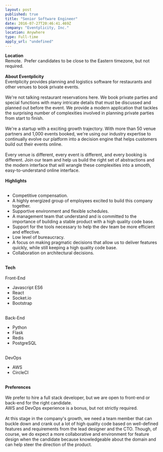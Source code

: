 ```yaml
---
layout: post
published: true
title: "Senior Software Engineer"
date: 2016-07-27T20:46:41.469Z
company: "Eventplicity, Inc."
location: Anywhere
type: Full-time
apply_url: "undefined"
---
```


<div><strong>Location</strong></div><div>Remote. &#xA0;Prefer candidates to be close to the Eastern timezone, but not required.</div><div><strong><br></strong></div><div><strong>About Eventplicity</strong></div><div>Eventplicity provides planning and logistics software for restaurants and other venues to book private events.</div><div class="paragraph_break"><br></div><div>We&apos;re not talking restaurant reservations here. We book private parties and special functions with many intricate details that must be discussed and planned out before the event. We provide a modern application that tackles the surprising number of complexities involved in planning private parties from start to finish.</div><div class="paragraph_break"><br></div><div>We&apos;re a startup with a exciting growth trajectory. With more than 50 venue partners and 1,000 events booked, we&apos;re using our industry expertise to continually evolve our platform into a decision engine that helps customers build out their events online.</div><div class="paragraph_break"><br></div><div>Every venue is different, every event is different, and every booking is different. Join our team and help us build the right set of abstractions and the modern interface that will wrangle these complexities into a smooth, easy-to-understand online interface.</div><div class="paragraph_break"><br></div><div><strong>Highlights</strong></div><div><strong><br></strong></div><ul><li>Competitive compensation.</li><li>A highly energized group of employees excited to build this company together.</li><li>Supportive environment and flexible schedules.</li><li>A management team that understand and is committed to the importance of building a stable product with a high quality code base.</li><li>Support for the tools necessary to help the dev team be more efficient and effective.</li><li>Low level of bureaucracy.</li><li>A focus on making pragmatic decisions that allow us to deliver features quickly, while still keeping a high quality code base.</li><li>Collaboration on architectural decisions.</li></ul><div class="paragraph_break"><br></div><div><strong>Tech</strong></div><div><strong><br></strong></div><div>Front-End</div><ul><li>Javascript ES6</li><li>React</li><li>Socket.io</li><li>Bootstrap</li></ul><div class="paragraph_break"><br></div><div>Back-End</div><ul><li>Python</li><li>Flask</li><li>Redis</li><li>PostgreSQL</li></ul><div class="paragraph_break"><br></div><div>DevOps<br></div><ul><li>AWS</li><li>CircleCI</li></ul><div class="paragraph_break"><br></div><div><strong>Preferences</strong></div><div class="paragraph_break"><br></div><div>We prefer to hire a full stack developer, but we are open to front-end or back-end for the right candidate.</div><div>AWS and DevOps experience is a bonus, but not strictly required.</div><div class="paragraph_break"><br></div><div>At this stage in the company&apos;s growth, we need a team member that can buckle down and crank out a lot of high quality code based on well-defined features and requirements from the lead designer and the CTO. Though, of course, we do expect a more collaborative and environment for feature design when the candidate because knowledgeable about the domain and can help steer the direction of the product.</div>